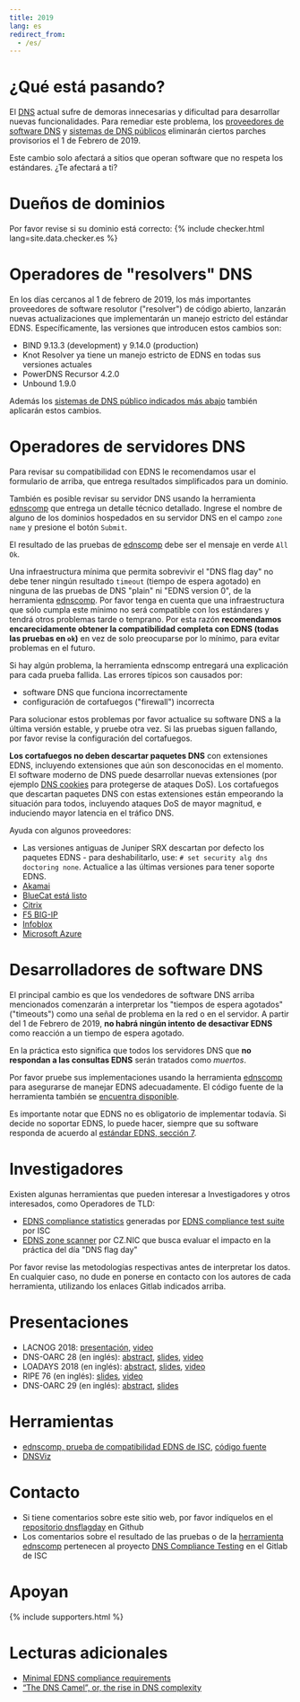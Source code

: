 ```yaml
---
title: 2019
lang: es
redirect_from:
  - /es/
---
```


¿Qué está pasando?
==================
El [DNS](https://es.wikipedia.org/wiki/Sistema_de_nombres_de_dominio) actual sufre de demoras innecesarias y dificultad para desarrollar nuevas funcionalidades. Para remediar este problema, los [proveedores de software DNS](#apoyan) y [sistemas de DNS públicos](#apoyan) eliminarán ciertos parches provisorios el 1 de Febrero de 2019.

Este cambio solo afectará a sitios que operan software que no respeta los estándares. ¿Te afectará a ti?

Dueños de dominios
==================
Por favor revise si su dominio está correcto:
{% include checker.html lang=site.data.checker.es %}

Operadores de "resolvers" DNS
=============================

En los días cercanos al 1 de febrero de 2019, los más importantes proveedores de software resolutor ("resolver") de código abierto, lanzarán nuevas actualizaciones que implementarán un manejo estricto del estándar EDNS. Específicamente, las versiones que introducen estos cambios son:

* BIND 9.13.3 (development) y 9.14.0 (production)
* Knot Resolver ya tiene un manejo estricto de EDNS en todas sus versiones actuales
* PowerDNS Recursor 4.2.0
* Unbound 1.9.0

Además los [sistemas de DNS público indicados más abajo](#apoyan) también aplicarán estos cambios.

Operadores de servidores DNS
============================
Para revisar su compatibilidad con EDNS le recomendamos usar el formulario de arriba, que entrega resultados simplificados para un dominio.

También es posible revisar su servidor DNS usando la herramienta [ednscomp](https://ednscomp.isc.org/ednscomp) que entrega un detalle técnico detallado. Ingrese el nombre de alguno de los dominios hospedados en su servidor DNS en el campo `zone name` y presione el botón `Submit`.

El resultado de las pruebas de [ednscomp](https://ednscomp.isc.org/ednscomp) debe ser el mensaje en verde `All Ok`.

Una infraestructura mínima que permita sobrevivir el "DNS flag day" no debe tener ningún resultado `timeout` (tiempo de espera agotado) en ninguna de las pruebas de DNS "plain" ni "EDNS version 0", de la herramienta [ednscomp](https://ednscomp.isc.org/ednscomp). Por favor tenga en cuenta que una infraestructura que sólo cumpla este mínimo no será compatible con los estándares y tendrá otros problemas tarde o temprano. Por esta razón **recomendamos encarecidamente obtener la compatibilidad completa con EDNS (todas las pruebas en `ok`)** en vez de solo preocuparse por lo mínimo, para evitar problemas en el futuro.

Si hay algún problema, la herramienta ednscomp entregará una explicación para cada prueba fallida. Las errores típicos son causados por:
* software DNS que funciona incorrectamente
* configuración de cortafuegos ("firewall") incorrecta

Para solucionar estos problemas por favor actualice su software DNS a la última versión estable, y pruebe otra vez. Si las pruebas siguen fallando, por favor revise la configuración del cortafuegos.

**Los cortafuegos no deben descartar paquetes DNS** con extensiones EDNS, incluyendo extensiones que aún son desconocidas en el momento. El software moderno de DNS puede desarrollar nuevas extensiones (por ejemplo [DNS cookies](https://tools.ietf.org/html/rfc7873) para protegerse de ataques DoS). Los cortafuegos que descartan paquetes DNS con estas extensiones están empeorando la situación para todos, incluyendo ataques DoS de mayor magnitud, e induciendo mayor latencia en el tráfico DNS.

Ayuda con algunos proveedores:
* Las versiones antiguas de Juniper SRX descartan por defecto los paquetes EDNS - para deshabilitarlo, use: `# set security alg dns doctoring none`. Actualice a las últimas versiones para tener soporte EDNS.
* [Akamai](https://community.akamai.com/customers/s/article/CloudSecurityDNSFlagDayandAkamai20190115151216?language=en_US)
* [BlueCat está listo](https://www.bluecatnetworks.com/blog/dns-flag-day-is-coming-and-bluecat-is-ready/)
* [Citrix](https://support.citrix.com/article/CTX241493)
* [F5 BIG-IP](https://support.f5.com/csp/article/K07808381?sf206085287=1)
* [Infoblox](https://community.infoblox.com/t5/Community-Blog/DNS-Flag-Day/ba-p/15843?es_p=8449211)
* [Microsoft Azure](https://azure.microsoft.com/en-us/updates/azure-dns-flag-day/)

Desarrolladores de software DNS
===============================
El principal cambio es que los vendedores de software DNS arriba mencionados comenzarán a interpretar los "tiempos de espera agotados" ("timeouts") como una señal de problema en la red o en el servidor. A partir del 1 de Febrero de 2019, **no habrá ningún intento de desactivar EDNS** como reacción a un tiempo de espera agotado.

En la práctica esto significa que todos los servidores DNS que **no respondan a las consultas EDNS** serán tratados como *muertos*.

Por favor pruebe sus implementaciones usando la herramienta [ednscomp](https://ednscomp.isc.org/ednscomp) para asegurarse de manejar EDNS adecuadamente. El código fuente de la herramienta también se [encuentra disponible](https://gitlab.isc.org/isc-projects/DNS-Compliance-Testing).

Es importante notar que EDNS no es obligatorio de implementar todavía. Si decide no soportar EDNS, lo puede hacer, siempre que su software responda de acuerdo al [estándar EDNS, sección 7](https://tools.ietf.org/html/rfc6891#section-7).

Investigadores
==============
Existen algunas herramientas que pueden interesar a Investigadores y otros interesados, como Operadores de TLD:
 * [EDNS compliance statistics](https://ednscomp.isc.org/) generadas por [EDNS compliance test suite](https://gitlab.isc.org/isc-projects/DNS-Compliance-Testing) por ISC
 * [EDNS zone scanner](https://gitlab.labs.nic.cz/knot/edns-zone-scanner/) por CZ.NIC que busca evaluar el impacto en la práctica del día "DNS flag day"

Por favor revise las metodologías respectivas antes de interpretar los datos. En cualquier caso, no dude en ponerse en contacto con los autores de cada herramienta, utilizando los enlaces Gitlab indicados arriba.

Presentaciones
==============

 * LACNOG 2018: [presentación](http://www.lacnic.net/innovaportal/file/3207/1/edns-flag-day.pdf), [video](https://www.youtube.com/watch?v=_hCGucH0kRU)
 * DNS-OARC 28 (en inglés): [abstract](https://indico.dns-oarc.net/event/28/contributions/515/), [slides](https://indico.dns-oarc.net/event/28/contributions/515/attachments/490/799/Removing_EDNS_Workarounds.pdf), [video](https://www.youtube.com/watch?v=9YYH8JFH_bY&feature=youtu.be&t=5198)
 * LOADAYS 2018 (en inglés): [abstract](http://loadays.org/pages/dnsupdate.html), [slides](http://loadays.org/files/plexis-edns-workaround-removal-loadays-2018.pdf), [video](https://www.youtube.com/watch?v=OXbbH0ORmSY)
 * RIPE 76 (en inglés): [slides](https://ripe76.ripe.net/presentations/159-edns.pdf), [video](https://ripe76.ripe.net/archives/video/161)
 * DNS-OARC 29 (en inglés): [abstract](https://indico.dns-oarc.net/event/29/contributions/662/), [slides](https://indico.dns-oarc.net/event/29/contributions/662/attachments/634/1063/EDNS_Flag_Day_-_OARC29.pdf)

Herramientas
============

 * [ednscomp, prueba de compatibilidad EDNS de ISC](https://ednscomp.isc.org/), [código fuente](https://gitlab.isc.org/isc-projects/DNS-Compliance-Testing)
 * [DNSViz](http://dnsviz.net/)

Contacto
========

 * Si tiene comentarios sobre este sitio web, por favor indíquelos en el [repositorio dnsflagday](https://github.com/dns-violations/dnsflagday/issues) en Github
 * Los comentarios sobre el resultado de las pruebas o de la [herramienta ednscomp](https://ednscomp.isc.org/ednscomp) pertenecen al proyecto [DNS Compliance Testing](https://gitlab.isc.org/isc-projects/DNS-Compliance-Testing) en el Gitlab de ISC

Apoyan
======
{% include supporters.html %}

Lecturas adicionales
====================
 * [Minimal EDNS compliance requirements](https://datatracker.ietf.org/doc/draft-spacek-edns-camel-diet/)
 * [“The DNS Camel”, or, the rise in DNS complexity](https://blog.powerdns.com/2018/03/22/the-dns-camel-or-the-rise-in-dns-complexit/)
